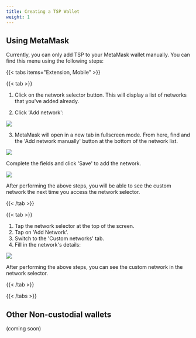 ```yaml
---
title: Creating a TSP Wallet
weight: 1
---
```


## Using MetaMask

Currently, you can only add TSP to your MetaMask wallet manually. You can find this menu using the following steps:

{{< tabs items="Extension, Mobile" >}}

  {{< tab >}}

  1. Click on the network selector button. This will display a list of networks that you've added already.

  2. Click 'Add network':

  ![](MetaMask_add_network_1_extension.gif)

  3. MetaMask will open in a new tab in fullscreen mode. From here, find and the 'Add network manually' button at the bottom of the network list. 

  ![](MetaMask_add_custom_network_extension.png)
  
  Complete the fields and click 'Save' to add the network.

  ![](MetaMask_add_custom_network_extension_form.png)

  After performing the above steps, you will be able to see the custom network the next time you access the network selector.
  
  {{< /tab >}}

  {{< tab >}}

  1. Tap the network selector at the top of the screen.
  2. Tap on 'Add Network'.
  3. Switch to the 'Custom networks' tab.
  4. Fill in the network's details:

![](MetaMask_add_custom_network_mobile.gif)

After performing the above steps, you can see the custom network in the network selector.

  {{< /tab >}}

{{< /tabs >}}

## Other Non-custodial wallets

(coming soon)